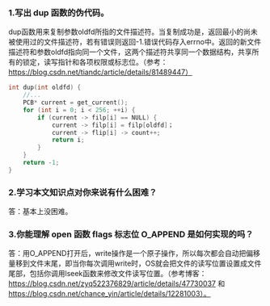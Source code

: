 ### 1.写出 dup 函数的伪代码。

dup函数用来复制参数oldfd所指的文件描述符。当复制成功是，返回最小的尚未被使用过的文件描述符，若有错误则返回-1.错误代码存入errno中。返回的新文件描述符和参数oldfd指向同一个文件，这两个描述符共享同一个数据结构，共享所有的锁定，读写指针和各项权限或标志位。（参考：https://blog.csdn.net/tiandc/article/details/81489447）

```c
int dup(int oldfd) {
    //...
    PCB* current = get_current();
    for (int i = 0; i < 256; ++i) {
        if (current -> filp[i] == NULL) {
            current -> filp[i] = filp[oldfd]；
            current -> flip[i] -> count++;
            return i;
        }  
    }
    return -1;
}
```
### 2.学习本文知识点对你来说有什么困难？

答：基本上没困难。

### 3.你能理解 open 函数 flags 标志位 O_APPEND 是如何实现的吗？

答：用O_APPEND打开后，write操作是一个原子操作，所以每次都会自动把偏移量移到文件末尾，即当你每次调用write时，OS就会把文件的读写位置设置成文件尾部，包括你调用lseek函数来修改文件读写位置。（参考博客：https://blog.csdn.net/zyq522376829/article/details/47730037 和 https://blog.csdn.net/chance_yin/article/details/12281003）。



